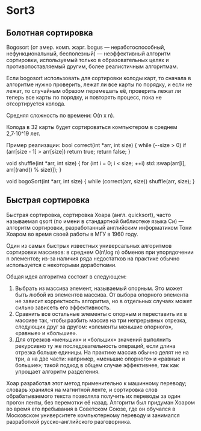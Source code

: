 # Sort3
## Болотная сортировка
Bogosort (от амер. комп. жарг. bogus — неработоспособный, нефункциональный, бесполезный) — неэффективный алгоритм сортировки, используемый только в образовательных целях и противопоставляемый другим, более реалистичным алгоритмам.

Если bogosort использовать для сортировки колоды карт, то сначала в алгоритме нужно проверить, лежат ли все карты по порядку, и если не лежат, то случайным образом перемешать её, проверить лежат ли теперь все карты по порядку, и повторять процесс, пока не отсортируется колода.

Средняя сложность по времени: O(n x n).

Колода в 32 карты будет сортироваться компьютером в среднем 2,7⋅10^19 лет.

Пример реализации:
bool correct(int *arr, int size) {
    while (--size > 0)
        if (arr[size - 1] > arr[size])
            return true;
    return false;
}

void shuffle(int *arr, int size) {
    for (int i = 0; i < size; ++i)
        std::swap(arr[i], arr[(rand() % size)]); 
}

void bogoSort(int *arr, int size) {
    while (correct(arr, size))
        shuffle(arr, size);
}

## Быстрая сортировка
Быстрая сортировка, сортировка Хоара (англ. quicksort), часто называемая qsort (по имени в стандартной библиотеке языка Си) — алгоритм сортировки, разработанный английским информатиком Тони Хоаром во время своей работы в МГУ в 1960 году.

Один из самых быстрых известных универсальных алгоритмов сортировки массивов: в среднем O(n\log n) обменов при упорядочении n элементов; из-за наличия ряда недостатков на практике обычно используется с некоторыми доработками.

Общая идея алгоритма состоит в следующем:

1) Выбрать из массива элемент, называемый опорным. Это может быть любой из элементов массива. От выбора опорного элемента не зависит корректность алгоритма, но в отдельных случаях может сильно зависеть его эффективность.
2) Сравнить все остальные элементы с опорным и переставить их в массиве так, чтобы разбить массив на три непрерывных отрезка, следующих друг за другом: «элементы меньшие опорного», «равные» и «большие».
3) Для отрезков «меньших» и «больших» значений выполнить рекурсивно ту же последовательность операций, если длина отрезка больше единицы.
На практике массив обычно делят не на три, а на две части: например, «меньшие опорного» и «равные и большие»; такой подход в общем случае эффективнее, так как упрощает алгоритм разделения.

Хоар разработал этот метод применительно к машинному переводу; словарь хранился на магнитной ленте, и сортировка слов обрабатываемого текста позволяла получить их переводы за один прогон ленты, без перемотки её назад. Алгоритм был придуман Хоаром во время его пребывания в Советском Союзе, где он обучался в Московском университете компьютерному переводу и занимался разработкой русско-английского разговорника.

